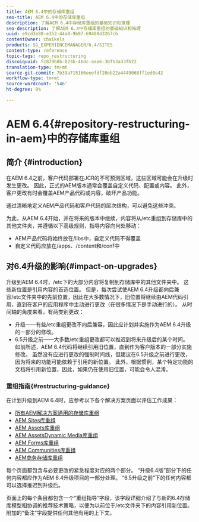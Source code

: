 ```yaml
---
title: AEM 6.4中的存储库重组
seo-title: AEM 6.4中的存储库重组
description: 了解AEM 6.4中存储库重组的基础知识和推理
seo-description: 了解AEM 6.4中存储库重组的基础知识和推理
uuid: e9cd3e88-e352-44a8-9b97-69488d3267cb
contentOwner: chaikels
products: SG_EXPERIENCEMANAGER/6.4/SITES
content-type: reference
topic-tags: repo_restructuring
discoiquuid: fc879b0b-823b-4bdc-aaa6-36f53a33fb22
translation-type: tm+mt
source-git-commit: 7b39a715166eeefdf20eb22a4449068ff1ed0e42
workflow-type: tm+mt
source-wordcount: '546'
ht-degree: 0%

---
```



# AEM 6.4{#repository-restructuring-in-aem}中的存储库重组

## 简介 {#introduction}

在AEM 6.4之前，客户代码部署在JCR的不可预测区域，这些区域可能会在升级时发生更改。 因此，正式的AEM版本通常会覆盖自定义代码、配置或内容。 此外，客户更改有时会覆盖AEM产品代码或内容，破坏产品功能。

通过清晰地定义AEM产品代码和客户代码的层次结构，可以避免这些冲突。

为此，从AEM 6.4开始，并在将来的版本中继续，内容将从/etc重组到存储库中的其他文件夹，并遵循以下高级规则，指导内容向何处移动：

* AEM产品代码将始终放在/libs中，自定义代码不得覆盖
* 自定义代码应放在/apps、/content和/conf中

## 对6.4升级的影响{#impact-on-upgrades}

升级到AEM 6.4时，/etc下的大部分内容将复制到存储库中的其他文件夹中。 这些新位置是引用内容的首选位置。 但是，每次尝试使AEM 6.4升级都向后兼容/etc文件夹中的先前位置，因此在大多数情况下，旧位置将继续由AEM代码引用，直到在客户的应用程序中主动进行更改（在很多情况下是手动进行的）。 从时间轴的角度来看，有两类别更改：

* 升级——有些/etc重组更改不向后兼容，因此应计划并实施作为AEM 6.4升级的一部分的修改。
* 6.5升级之前——大多数/etc重组更改都可以推迟到将来升级后的某个时间。 如前所述，AEM 6.4代码将继续引用旧位置，直到作为客户版本的一部分实施修改。 虽然没有应进行更改的强制时间线，但建议在6.5升级之前进行更改，因为将来的功能可能依赖于引用的新位置。 此外，根据惯例，某个特定功能的文档将引用新位置，因此，如果仍在使用旧位置，可能会令人混淆。

### 重组指南{#restructuring-guidance}

在计划升级到AEM 6.4时，应参考以下各个解决方案页面以评估工作成果：

* [所有AEM解决方案通用的存储库重组](/help/sites-deploying/all-repository-restructuring-in-aem-6-4.md)
* [AEM Sites库重组](/help/sites-deploying/sites-repository-restructuring-in-aem-6-4.md)
* [AEM Assets库重组](/help/sites-deploying/assets-repository-restructuring-in-aem-6-4.md)
* [AEM AssetsDynamic Media库重组](/help/sites-deploying/dynamicmedia-repository-restructuring-in-aem-6-4.md)
* [AEM Forms库重组](/help/sites-deploying/forms-repository-restructuring-in-aem-6-4.md)
* [AEM Communities库重组](/help/sites-deploying/communities-repository-restructuring-in-aem-6-4.md)
* [AEM商务存储库重组](/help/sites-deploying/ecommerce-repository-restructuring-in-aem-6-4.md)

每个页面都包含与必要更改的紧急程度对应的两个部分。 “升级6.4版”部分下的任何内容都应作为AEM 6.4升级项目的一部分处理。 “6.5升级之前”下的任何内容都可以选择推迟到升级后。

页面上的每个条目都包含一个“重组指导”字段，该字段详细介绍了与新的6.4存储库模型相协调的推荐技术策略，以便为以前位于/etc文件夹下的内容引用新位置。 附加的“备注”字段提供任何其他有用的上下文。
